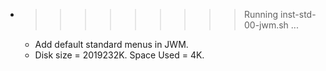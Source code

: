 * >>>>>>>>> Running inst-std-00-jwm.sh ...
  * Add default standard menus in JWM.
  * Disk size = 2019232K. Space Used = 4K.
